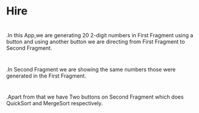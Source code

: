 # Hire
#
.In this App,we are generating 20 2-digit numbers in First Fragment using a button and using another button we are directing from First Fragment to Second Fragment.
#
.In Second Fragment we are showing the same numbers those were generated in the First Fragment.
#
.Apart from that we have Two buttons on Second Fragment which does QuickSort and MergeSort respectively.
#
